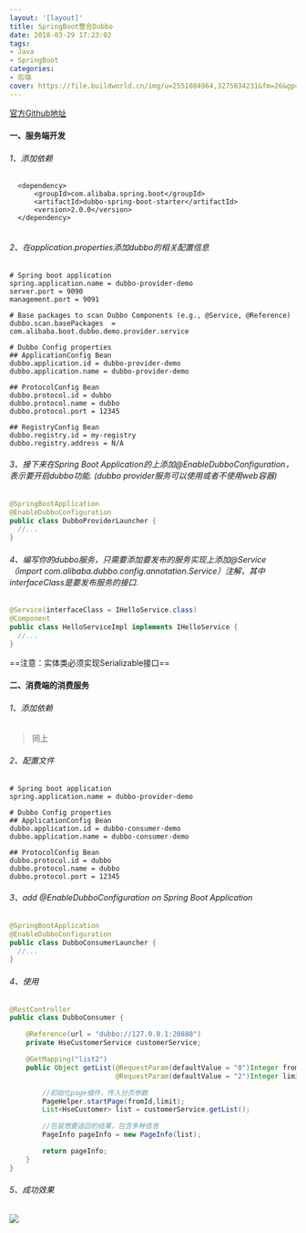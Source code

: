 ```yaml
---
layout: '[layout]'
title: SpringBoot整合Dubbo
date: 2018-03-29 17:23:02
tags:
- Java
- SpringBoot
categories:
- 后端
cover: https://file.buildworld.cn/img/u=2551084964,3275034231&fm=26&gp=0.jpg
---
```

[官方Github地址](https://github.com/alibaba/dubbo-spring-boot-starter)

#### 一、服务端开发
###### 1、添加依赖

```
  <dependency>
      <groupId>com.alibaba.spring.boot</groupId>
      <artifactId>dubbo-spring-boot-starter</artifactId>
      <version>2.0.0</version>
  </dependency>
    
```

###### 2、在application.properties添加dubbo的相关配置信息

```
# Spring boot application
spring.application.name = dubbo-provider-demo
server.port = 9090
management.port = 9091

# Base packages to scan Dubbo Components (e.g., @Service, @Reference)
dubbo.scan.basePackages  = com.alibaba.boot.dubbo.demo.provider.service

# Dubbo Config properties
## ApplicationConfig Bean
dubbo.application.id = dubbo-provider-demo
dubbo.application.name = dubbo-provider-demo

## ProtocolConfig Bean
dubbo.protocol.id = dubbo
dubbo.protocol.name = dubbo
dubbo.protocol.port = 12345

## RegistryConfig Bean
dubbo.registry.id = my-registry
dubbo.registry.address = N/A

```
###### 3、接下来在Spring Boot Application的上添加@EnableDubboConfiguration，表示要开启dubbo功能. (dubbo provider服务可以使用或者不使用web容器)

```java
@SpringBootApplication
@EnableDubboConfiguration
public class DubboProviderLauncher {
  //...
}
```
###### 4、编写你的dubbo服务，只需要添加要发布的服务实现上添加@Service（import com.alibaba.dubbo.config.annotation.Service）注解，其中interfaceClass是要发布服务的接口.

```java
@Service(interfaceClass = IHelloService.class)
@Component
public class HelloServiceImpl implements IHelloService {
  //...
}
```
==注意：实体类必须实现Serializable接口==


#### 二、消费端的消费服务
###### 1、添加依赖

> 同上

###### 2、配置文件

```
# Spring boot application
spring.application.name = dubbo-provider-demo

# Dubbo Config properties
## ApplicationConfig Bean
dubbo.application.id = dubbo-consumer-demo
dubbo.application.name = dubbo-consumer-demo

## ProtocolConfig Bean
dubbo.protocol.id = dubbo
dubbo.protocol.name = dubbo
dubbo.protocol.port = 12345
```
###### 3、add @EnableDubboConfiguration on Spring Boot Application
```java
@SpringBootApplication
@EnableDubboConfiguration
public class DubboConsumerLauncher {
  //...
}
```
###### 4、使用

```java
@RestController
public class DubboConsumer {

    @Reference(url = "dubbo://127.0.0.1:20880")
    private HseCustomerService customerService;

    @GetMapping("list2")
    public Object getList(@RequestParam(defaultValue = "0")Integer fromId,
                          @RequestParam(defaultValue = "2")Integer limit ){

        //初始化page插件，传入分页参数
        PageHelper.startPage(fromId,limit);
        List<HseCustomer> list = customerService.getList();

        //包装想要返回的结果，包含多种信息
        PageInfo pageInfo = new PageInfo(list);

        return pageInfo;
    }
}
```
###### 5、成功效果

![](https://ws1.sinaimg.cn/large/005EneYkgy1fptt8cwrzxj30ol09bt90.jpg)